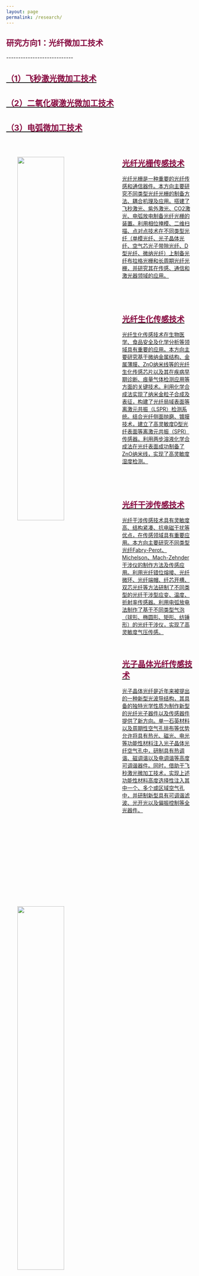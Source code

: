 ```yaml
---
layout: page
permalink: /research/
---
```


<h2 style="color: #870A40;">研究方向1：光纤微加工技术</h2>
----------------------------
<h2><a href="{{ site.baseurl }}/fiber-gratings-1/"><span style="color: #870A40;font-size: 1.33rem; line-height: 2.3rem;float: center">（1）飞秒激光微加工技术</span></a></h2>
<h2><a href="{{ site.baseurl }}/fiber-gratings-1/"><span style="color: #870A40;font-size: 1.33rem; line-height: 2.3rem;float: center">（2）二氧化碳激光微加工技术</span></a></h2>
<h2><a href="{{ site.baseurl }}/fiber-gratings-1/"><span style="color: #870A40;font-size: 1.33rem; line-height: 2.3rem;float: center">（3）电弧微加工技术</span></a></h2>

<div class="wrap clearfix">
    <a href="{{ site.baseurl }}/fiber-gratings-1/">
      <img src="{{ site.baseurl }}/images/fiber-grating-1.jpg" style="float: left; width: 50%; margin: 15px; padding: 15px;" >
      <h2 style="color: #870A40;padding-top: 1.9rem;">光纤光栅传感技术</h2>
      <p>
        光纤光栅是一种重要的光纤传感和通信器件。本方向主要研究不同类型光纤光栅的制备方法、耦合机理及应用。搭建了飞秒激光、紫外激光、CO2激光、电弧放电制备光纤光栅的装置。利用相位掩模、二维扫描、点对点技术在不同类型光纤（单模光纤、光子晶体光纤、空气芯光子带隙光纤、D型光纤、微纳光纤）上制备光纤布拉格光栅和长周期光纤光栅，并研究其在传感、通信和激光器领域的应用。
      </p>
    </a>
</div>

<br>

<div class="wrap clearfix">
    <a href="{{ site.baseurl }}/fiber-biochemical-1/">
    <img src="{{ site.baseurl }}/images/bio-chem-d.jpg" style="float: left; width: 50%; margin: 15px; padding: 15px;" >
    <h2 style="color: #870A40;padding-top: 1.9rem;">光纤生化传感技术</h2>
    <p>
        光纤生化传感技术在生物医学、食品安全及化学分析等领域具有重要的应用。本方向主要研究基于微纳金属结构、金属薄膜、ZnO纳米线等的光纤生化传感芯片以及其在疾病早期诊断、痕量气体检测应用等方面的关键技术。利用化学合成法实现了纳米金粒子合成及表征，构建了光纤局域表面等离激元共振（LSPR）检测系统。结合光纤侧面抛磨、镀膜技术，建立了高灵敏度D型光纤表面等离激元共振（SPR）传感器。利用两步溶液化学合成法在光纤表面成功制备了ZnO纳米线，实现了高灵敏度湿度检测。
     </p>
    </a>
</div>

<br>

<div class="wrap clearfix">
    <a href="{{ site.baseurl }}/fiber-interference-1/">
    <img src="{{ site.baseurl }}/images/qipao-800x439.jpg" style="float: left; width: 50%; margin: 15px; padding: 15px;" >
    <h2 style="color: #870A40;padding-top: 1.9rem;">光纤干涉传感技术</h2>
    <p>
        光纤干涉传感技术具有灵敏度高、结构紧凑、抗电磁干扰等优点，在传感领域具有重要应用。本方向主要研究不同类型光纤Fabry-Perot、Michelson、Mach-Zehnder干涉仪的制作方法及传感应用。利用光纤错位熔接、光纤微环、光纤端帽、纤芯开槽、双芯光纤等方法研制了不同类型的光纤干涉型应变、温度、折射率传感器。利用电弧放电法制作了基于不同类型气泡（球形、椭圆形、矩形、纺锤形）的光纤干涉仪，实现了高灵敏度气压传感。
    </p>
    </a>
</div>

<div class="wrap clearfix">
    <a href="{{ site.baseurl }}/fiber-PCF-1/">
    <img src="{{ site.baseurl }}/images/PCF-D.jpg" style="float: left; width: 50%; margin: 15px; padding: 15px;" >
    <h2 style="color: #870A40;padding-top: 1.9rem;">光子晶体光纤传感技术</h2>
    <p>
    光子晶体光纤是近年来被提出的一种新型光波导结构，其具备的独特光学性质为制作新型的光纤光子器件以及传感器件提供了新方向。单一石英材料以及周期性空气孔排布等优势允许将具有热光、磁光、电光等功能性材料注入光子晶体光纤空气孔中，研制具有热调谐、磁调谐以及电调谐等高度可调谐器件。同时，借助于飞秒激光微加工技术，实现上述功能性材料高度选择性注入其中一个、多个或区域空气孔中，并研制新型具有可调谐滤波、光开光以及偏振控制等全光器件。
    </p>
    </a>
</div>

<br>
